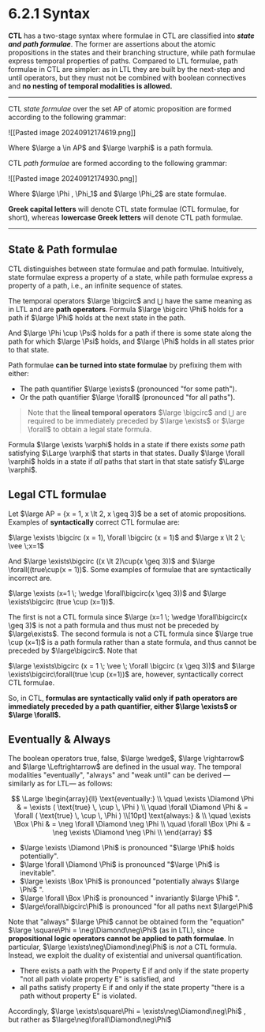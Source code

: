 # 6.2.1 Syntax

**CTL** has a two-stage syntax where formulae in CTL are classified into ***state and path formulae***. The former are assertions about the atomic propositions in the states and their branching structure, while path formulae express temporal properties of paths. Compared to LTL formulae, path formulae in CTL are simpler: as in LTL they are built by the next-step and until operators, but they must not be combined with boolean connectives and **no nesting of temporal modalities is allowed.**


---

CTL *state formulae* over the set AP of atomic proposition are formed according to the following grammar: 

![[Pasted image 20240912174619.png]]

Where $\large a \in AP$ and $\large \varphi$ is a path formula. 

CTL *path formulae* are formed according to the following grammar:

![[Pasted image 20240912174930.png]]

Where $\large \Phi , \Phi_1$ and $\large \Phi_2$  are state formulae.

**Greek capital letters** will denote CTL state formulae (CTL formulae, for short), whereas **lowercase Greek letters** will denote CTL path formulae.

---

## State & Path formulae

CTL distinguishes between state formulae and path formulae. Intuitively, state formulae express a property of a state, while path formulae express a property of a path, i.e., an infinite sequence of states. 

The temporal operators $\large \bigcirc$ and $\bigcup$ have the same meaning as in LTL and are **path operators**. Formula $\large \bigcirc  \Phi$ holds for a path if $\large \Phi$ holds at the next state in the path.

And $\large \Phi \cup \Psi$ holds for a path if there is some state along the path for which  $\large \Psi$ holds, and $\large \Phi$ holds in all states prior to that state. 

Path formulae **can be turned into state formulae** by prefixing them with either:

- The path quantifier $\large \exists$ (pronounced "for some path").
- Or the path quantifier $\large \forall$ (pronounced "for all paths").


> Note that the **lineal temporal operators** $\large \bigcirc$ and $\bigcup$ are required to be immediately preceded by $\large \exists$ or $\large \forall$ to obtain a legal state formula.

Formula $\large \exists \varphi$ holds in a state if there exists *some* path satisfying $\Large \varphi$ that starts in that states. Dually $\large \forall \varphi$ holds in a state if *all* paths that start in that state satisfy $\Large \varphi$.

## Legal CTL formulae

Let $\large AP = {x = 1, x \lt 2, x \geq 3}$ be a set of atomic propositions. Examples of **syntactically** correct CTL formulae are:

$\large \exists \bigcirc (x = 1), \forall \bigcirc (x = 1)$ and $\large x \lt 2 \; \vee \;x=1$   

And $\large \exists\bigcirc ((x \lt 2)\cup(x \geq 3))$ and $\large \forall((true\cup(x = 1))$. Some examples of formulae that are syntactically incorrect are.

$\large \exists (x=1 \; \wedge \forall\bigcirc(x \geq 3))$ and $\large \exists\bigcirc (true \cup (x=1))$.

The first is not a CTL formula since $\large (x=1 \; \wedge \forall\bigcirc(x \geq 3)$ is not a path formula and thus must not be preceded by $\large\exists$. The second formula is not a CTL formula since $\large true \cup (x=1)$ is a path formula rather than a state formula, and thus cannot be preceded by $\large\bigcirc$. Note that

$\large \exists\bigcirc (x = 1 \; \vee \; \forall \bigcirc (x \geq 3))$ and $\large \exists\bigcirc\forall(true \cup (x=1))$ are, however, syntactically correct CTL formulae.

So, in CTL, **formulas are syntactically valid only if path operators are immediately preceded by a path quantifier, either $\large \exists$ or $\large \forall$.**


## Eventually & Always


The boolean operators true, false, $\large \wedge$, $\large \rightarrow$ and $\large \Leftrightarrow$ are defined in the usual way. The temporal modalities "eventually", "always" and "weak until" can be derived —similarly as for LTL— as follows:

$$
\Large
\begin{array}{ll}
\text{eventually:} \\
\quad \exists \Diamond \Phi & = \exists ( \text{true} \, \cup \, \Phi ) \\
\quad \forall \Diamond \Phi & = \forall ( \text{true} \, \cup \, \Phi ) \\[10pt]
\text{always:} & \\
\quad \exists \Box \Phi & = \neg \forall \Diamond \neg \Phi \\
\quad \forall \Box \Phi & = \neg \exists \Diamond \neg \Phi \\
\end{array}
$$
- $\large \exists \Diamond \Phi$ is pronounced "$\large \Phi$ holds potentially".
- $\large \forall \Diamond \Phi$ is pronounced "$\large \Phi$ is inevitable".
- $\large \exists \Box \Phi$ is pronounced "potentially always $\large \Phi$ ".
- $\large \forall \Box \Phi$ is pronounced " invariantly $\large \Phi$ ".
- $\large\forall\bigcirc\Phi$ is pronounced "for all paths next $\large\Phi$ 

Note that "always" $\large \Phi$ cannot be obtained form the "equation" $\large \square\Phi = \neg\Diamond\neg\Phi$ (as in LTL), since **propositional logic operators cannot be applied to path formulae**. In particular, $\large \exists\neg\Diamond\neg\Phi$ is *not* a CTL formula. Instead, we exploit the duality of existential and universal quantification.

- There exists a path with the Property E if and only if the state property "not all path violate property E" is satisfied, and
- all paths satisfy property E if and only if the state property "there is a path without property E" is violated.

Accordingly, $\large \exists\square\Phi = \exists\neg\Diamond\neg\Phi$ , but rather as $\large\neg\forall\Diamond\neg\Phi$ 